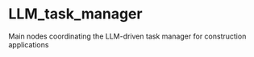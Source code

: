 # LLM_task_manager
Main nodes coordinating the LLM-driven task manager for construction applications
